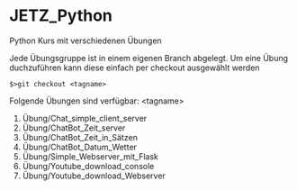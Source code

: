 # JETZ_Python
Python Kurs mit verschiedenen Übungen

Jede Übungsgruppe ist in einem eigenen Branch abgelegt.
Um eine Übung duchzuführen kann diese einfach per checkout ausgewählt werden

    $>git checkout <tagname>

Folgende Übungen sind verfügbar: \<tagname\>

1. Übung/Chat_simple_client_server
2. Übung/ChatBot_Zeit_server
3. Übung/ChatBot_Zeit_in_Sätzen
4. Übung/ChatBot_Datum_Wetter
5. Übung/Simple_Webserver_mit_Flask
6. Übung/Youtube_download_console
7. Übung/Youtube_download_Webserver
